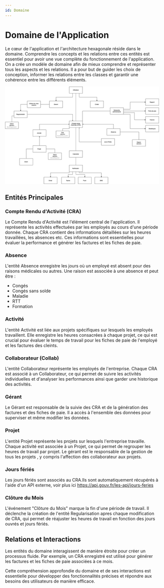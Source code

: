 ```yaml
---
id: Domaine
---
```

# Domaine de l'Application

Le cœur de l'application et l'architecture hexagonale réside dans le domaine. Comprendre les concepts et les relations entre ces entités est essentiel pour avoir une vue complète du fonctionnement de l'application.
On a crée un modèle de domaine afin de mieux comprendre et représenter tous les aspects et les relations.
Il a pour but de guider les choix de conception, informer les relations entre les classes et garantir une cohérence entre les différents éléments.

![domain](../static/img/DomainModel.png)  

## Entités Principales

### Compte Rendu d'Activité (CRA)

Le Compte Rendu d'Activité est l'élément central de l'application. Il représente les activités effectuées par les employés au cours d'une période donnée. Chaque CRA contient des informations détaillées sur les heures travaillées, les absences etc. Ces informations sont essentielles pour évaluer la performance et générer les factures et les fiches de paie.

### Absence

L'entité Absence enregistre les jours où un employé est absent pour des raisons médicales ou autres.
Une raison est associée à une absence et peut être :
- Congés
- Congés sans solde
- Maladie
- RTT
- Formation

### Activité

L'entité Activité est liée aux projets spécifiques sur lesquels les employés travaillent. Elle enregistre les heures consacrées à chaque projet, ce qui est crucial pour évaluer le temps de travail pour les fiches de paie de l'employé et les factures des cleints.

### Collaborateur (Collab)

L'entité Collaborateur représente les employés de l'entreprise. Chaque CRA est associé à un Collaborateur, ce qui permet de suivre les activités individuelles et d'analyser les performances ainsi que garder une historique des activités.

### Gérant

Le Gérant est responsable de la suivie des CRA et de la génération des factures et des fiches de paie. Il a accès à l'ensemble des données pour superviser et même modifier les données.

### Projet

L'entité Projet représente les projets sur lesquels l'entreprise travaille. Chaque activité est associée à un Projet, ce qui permet de regrouper les heures de travail par projet.
Le gérant est le responsable de la gestion de tous les projets , y compris l'affection des collaborateur aux projets.

### Jours fériés
Les jours fériés sont associés au CRA.Ils sont automatiquement récupérés à l'aide d'un API externe, voir plus ici https://api.gouv.fr/les-api/jours-feries

### Clôture du Mois

L'événement "Clôture du Mois" marque la fin d'une période de travail. Il déclenche la création de l'entité Regularisation apres chaque modification de CRA, qui permet de réajuster les heures de travail en fonction des jours ouvrés et jours fériés.

## Relations et Interactions

Les entités du domaine interagissent de manière étroite pour créer un processus fluide. Par exemple, un CRA enregistré est utilisé pour générer les factures et les fiches de paie associées à ce mois. 

Cette compréhension approfondie du domaine et de ses interactions est essentielle pour développer des fonctionnalités précises et répondre aux besoins des utilisateurs de manière efficace.

